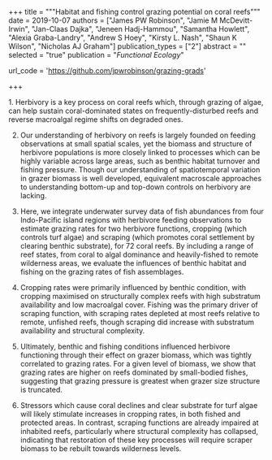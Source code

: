 +++
title = """Habitat and fishing control grazing potential on coral reefs"""
date = 2019-10-07
authors = ["James PW Robinson", "Jamie M McDevitt-Irwin", "Jan-Claas Dajka", "Jeneen Hadj-Hammou", "Samantha Howlett", "Alexia Graba-Landry", "Andrew S Hoey", "Kirsty L. Nash", "Shaun K Wilson", "Nicholas AJ Graham"]
publication_types = ["2"]
abstract = ""
selected = "true"
publication = "*Functional Ecology*"

url_code = 'https://github.com/jpwrobinson/grazing-grads'

+++

<script type='text/javascript' src='https://d1bxh8uas1mnw7.cloudfront.net/assets/embed.js'></script>
<div data-badge-details="right" data-badge-type="medium-donut" data-doi="10.1007/s00338-019-01785-w" data-hide-no-mentions="true" class="altmetric-embed"></div>
1. Herbivory is a key process on coral reefs which, through grazing of algae, can help sustain coral-dominated states on frequently-disturbed reefs and reverse macroalgal regime shifts on degraded ones. 

2. Our understanding of herbivory on reefs is largely founded on feeding observations at small spatial scales, yet the biomass and structure of herbivore populations is more closely linked to processes which can be highly variable across large areas, such as benthic habitat turnover and fishing pressure. Though our understanding of spatiotemporal variation in grazer biomass is well developed, equivalent macroscale approaches to understanding bottom-up and top-down controls on herbivory are lacking. 

3. Here, we integrate underwater survey data of fish abundances from four Indo-Pacific island regions with herbivore feeding observations to estimate grazing rates for two herbivore functions, cropping (which controls turf algae) and scraping (which promotes coral settlement by clearing benthic substrate), for 72 coral reefs. By including a range of reef states, from coral to algal dominance and heavily-fished to remote wilderness areas, we evaluate the influences of benthic habitat and fishing on the grazing rates of fish assemblages. 

4. Cropping rates were primarily influenced by benthic condition, with cropping maximised on structurally complex reefs with high substratum availability and low macroalgal cover. Fishing was the primary driver of scraping function, with scraping rates depleted at most reefs relative to remote, unfished reefs, though scraping did increase with substratum availability and structural complexity.

5. Ultimately, benthic and fishing conditions influenced herbivore functioning through their effect on grazer biomass, which was tightly correlated to grazing rates. For a given level of biomass, we show that grazing rates are higher on reefs dominated by small-bodied fishes, suggesting that grazing pressure is greatest when grazer size structure is truncated. 

6. Stressors which cause coral declines and clear substrate for turf algae will likely stimulate increases in cropping rates, in both fished and protected areas. In contrast, scraping functions are already impaired at inhabited reefs, particularly where structural complexity has collapsed, indicating that restoration of these key processes will require scraper biomass to be rebuilt towards wilderness levels.
